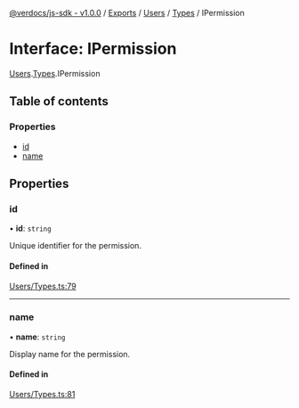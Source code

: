 [@verdocs/js-sdk - v1.0.0](../README.md) / [Exports](../modules.md) / [Users](../modules/Users.md) / [Types](../modules/Users.Types.md) / IPermission

# Interface: IPermission

[Users](../modules/Users.md).[Types](../modules/Users.Types.md).IPermission

## Table of contents

### Properties

- [id](Users.Types.IPermission.md#id)
- [name](Users.Types.IPermission.md#name)

## Properties

### id

• **id**: `string`

Unique identifier for the permission.

#### Defined in

[Users/Types.ts:79](https://github.com/Verdocs/js-sdk/blob/main/src/Users/Types.ts#L79)

___

### name

• **name**: `string`

Display name for the permission.

#### Defined in

[Users/Types.ts:81](https://github.com/Verdocs/js-sdk/blob/main/src/Users/Types.ts#L81)
